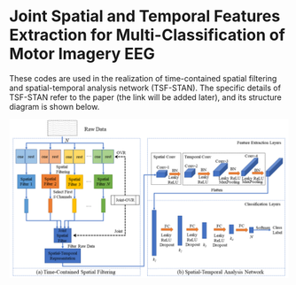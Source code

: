 # Joint Spatial and Temporal Features Extraction for Multi-Classification of Motor Imagery EEG

These codes are used in the realization of time-contained spatial filtering and spatial-temporal analysis network (TSF-STAN). The specific details of TSF-STAN refer to the paper (the link will be added later), and its structure diagram is shown below.

![image-20210831164048785](./pics/method.png)